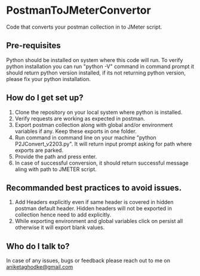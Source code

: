 # PostmanToJMeterConvertor
Code that converts your postman collection in to JMeter script.

## Pre-requisites
Python should be installed on system where this code will run.
To verify python installation you can run "python -V" command in command prompt it should return python version installed, if its not returning python version, please fix your python installation.

## How do I get set up?
1. Clone the repository on your local system where python is installed.
2. Verify requests are working as expected in postman.
3. Export postman collection along with global and/or environment variables if any. Keep these exports in one folder.
4. Run command in command line on your machine "python P2JConvert_v2203.py". It will return input prompt asking for path where exports are parked.
5. Provide the path and press enter.
6. In case of successful conversion, it should return successful message aling with path to JMETER script.

## Recommanded best practices to avoid issues. 
1. Add Headers explicitly even if same header is covered in hidden postman default header. Hidden headers will not be exported in collection hence need to add explicitly.
2. While exporting environment and global variables click on persist all otherwise it will export blank values.

 
## Who do I talk to?
In case of any issues, bugs or feedback please reach out to me on aniketaghodke@gmail.com